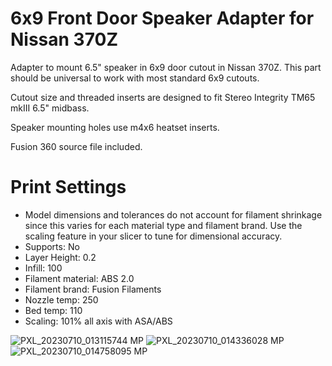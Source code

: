 # 6x9 Front Door Speaker Adapter for Nissan 370Z

Adapter to mount 6.5" speaker in 6x9 door cutout in Nissan 370Z. This part should be universal to work with most standard 6x9 cutouts. 

Cutout size and threaded inserts are designed to fit Stereo Integrity TM65 mkIII 6.5" midbass.

Speaker mounting holes use m4x6 heatset inserts. 

Fusion 360 source file included.

# Print Settings
- Model dimensions and tolerances do not account for filament shrinkage since this varies for each material type and filament brand. Use the scaling feature in your slicer to tune for dimensional accuracy.
- Supports: No
- Layer Height: 0.2
- Infill: 100
- Filament material: ABS 2.0
- Filament brand: Fusion Filaments
- Nozzle temp: 250
- Bed temp: 110
- Scaling: 101% all axis with ASA/ABS

![PXL_20230710_013115744 MP](https://github.com/barichardson/3D-prints/assets/6842916/c49ea87b-a841-4546-9bbf-9d83ff3e7974)
![PXL_20230710_014336028 MP](https://github.com/barichardson/3D-prints/assets/6842916/064c4f3e-69e3-4ac2-9aeb-96eb4e86e865)
![PXL_20230710_014758095 MP](https://github.com/barichardson/3D-prints/assets/6842916/613a1165-5caf-4630-99fd-49c94c87f0fd)
